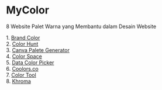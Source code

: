 # MyColor
<p>8 Website Palet Warna yang Membantu dalam Desain Website</p>
1. <a href="https://brandcolors.net/">Brand Color</a><br>
2. <a href="https://colorhunt.co/">Color Hunt</a><br>
3. <a href="https://www.canva.com/colors/color-palette-generator/">Canva Palete Generator</a><br>
4. <a href="https://mycolor.space/">Color Space</a><br>
5. <a href="https://www.learnui.design/tools/data-color-picker.html">Data Color Picker</a><br>
6. <a href="https://coolors.co/">Coolors.co</a><br>
7. <a href="https://m3.material.io/styles/color/overview">Color Tool</a><br>
8. <a href="https://www.khroma.co/">Khroma</a><br>
